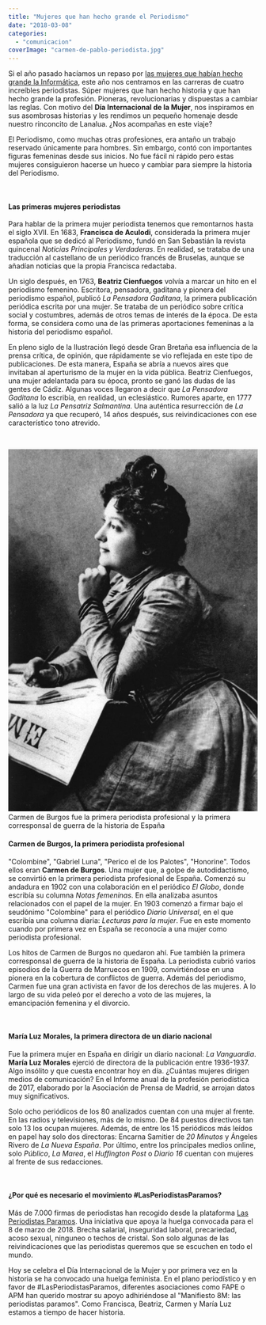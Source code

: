```yaml
---
title: "Mujeres que han hecho grande el Periodismo"
date: "2018-03-08"
categories: 
  - "comunicacion"
coverImage: "carmen-de-pablo-periodista.jpg"
---
```


Si el año pasado hacíamos un repaso por [las mujeres que habían hecho grande la Informática](https://lanalua.com/blog/mujeres-hecho-grande-la-ingenieria-del-software), este año nos centramos en las carreras de cuatro increíbles periodistas. Súper mujeres que han hecho historia y que han hecho grande la profesión. Pioneras, revolucionarias y dispuestas a cambiar las reglas. Con motivo del **Día Internacional de la Mujer**, nos inspiramos en sus asombrosas historias y les rendimos un pequeño homenaje desde nuestro rinconcito de Lanalua. ¿Nos acompañas en este viaje?

El Periodismo, como muchas otras profesiones, era antaño un trabajo reservado únicamente para hombres. Sin embargo, contó con importantes figuras femeninas desde sus inicios. No fue fácil ni rápido pero estas mujeres consiguieron hacerse un hueco y cambiar para siempre la historia del Periodismo.

 

#### Las primeras mujeres periodistas

Para hablar de la primera mujer periodista tenemos que remontarnos hasta el siglo XVII. En 1683, **Francisca de Aculodi**, considerada la primera mujer española que se dedicó al Periodismo, fundó en San Sebastián la revista quincenal _Noticias Principales y Verdaderas_. En realidad, se trataba de una traducción al castellano de un periódico francés de Bruselas, aunque se añadían noticias que la propia Francisca redactaba.

Un siglo después, en 1763, **Beatriz Cienfuegos** volvía a marcar un hito en el periodismo femenino. Escritora, pensadora, gaditana y pionera del periodismo español, publicó _La Pensadora Gaditana_, la primera publicación periódica escrita por una mujer. Se trataba de un periódico sobre crítica social y costumbres, además de otros temas de interés de la época. De esta forma, se considera como una de las primeras aportaciones femeninas a la historia del periodismo español.

En pleno siglo de la Ilustración llegó desde Gran Bretaña esa influencia de la prensa crítica, de opinión, que rápidamente se vio reflejada en este tipo de publicaciones. De esta manera, España se abría a nuevos aires que invitaban al aperturismo de la mujer en la vida pública. Beatriz Cienfuegos, una mujer adelantada para su época, pronto se ganó las dudas de las gentes de Cádiz. Algunas voces llegaron a decir que _La Pensadora Gaditana_ lo escribía, en realidad, un eclesiástico. Rumores aparte, en 1777 salió a la luz _La Pensatriz Salmantina_. Una auténtica resurrección de _La Pensadora_ ya que recuperó, 14 años después, sus reivindicaciones con ese característico tono atrevido.

 

![Carmen de Burgos periodista](images/Carmen-de-Pablo-705x1024.jpg) Carmen de Burgos fue la primera periodista profesional y la primera corresponsal de guerra de la historia de España

#### Carmen de Burgos, la primera periodista profesional

"Colombine", "Gabriel Luna", "Perico el de los Palotes", "Honorine". Todos ellos eran **Carmen de Burgos**. Una mujer que, a golpe de autodidactismo, se convirtió en la primera periodista profesional de España. Comenzó su andadura en 1902 con una colaboración en el periódico _El Globo_, donde escribía su columna _Notas femeninas_. En ella analizaba asuntos relacionados con el papel de la mujer. En 1903 comenzó a firmar bajo el seudónimo "Colombine" para el periódico _Diario Universal_, en el que escribía una columna diaria: _Lecturas para la mujer_. Fue en este momento cuando por primera vez en España se reconocía a una mujer como periodista profesional.

Los hitos de Carmen de Burgos no quedaron ahí. Fue también la primera corresponsal de guerra de la historia de España. La periodista cubrió varios episodios de la Guerra de Marruecos en 1909, convirtiéndose en una pionera en la cobertura de conflictos de guerra. Además del periodismo, Carmen fue una gran activista en favor de los derechos de las mujeres. A lo largo de su vida peleó por el derecho a voto de las mujeres, la emancipación femenina y el divorcio.

 

#### María Luz Morales, la primera directora de un diario nacional

Fue la primera mujer en España en dirigir un diario nacional: _La Vanguardia_. **María Luz Morales** ejerció de directora de la publicación entre 1936-1937. Algo insólito y que cuesta encontrar hoy en día. ¿Cuántas mujeres dirigen medios de comunicación? En el Informe anual de la profesión periodística de 2017, elaborado por la Asociación de Prensa de Madrid, se arrojan datos muy significativos.

Solo ocho periódicos de los 80 analizados cuentan con una mujer al frente. En las radios y televisiones, más de lo mismo. De 84 puestos directivos tan solo 13 los ocupan mujeres. Además, de entre los 15 periódicos más leídos en papel hay solo dos directoras: Encarna Samitier de _20 Minutos_ y Ángeles Rivero de _La Nueva España_. Por último, entre los principales medios online, solo _Público_, _La Marea_, el _Huffington Post_ o _Diario 16_ cuentan con mujeres al frente de sus redacciones.

 

#### ¿Por qué es necesario el movimiento #LasPeriodistasParamos?

Más de 7.000 firmas de periodistas han recogido desde la plataforma [Las Periodistas Paramos](https://lasperiodistasparamos.wordpress.com/). Una iniciativa que apoya la huelga convocada para el 8 de marzo de 2018. Brecha salarial, inseguridad laboral, precariedad, acoso sexual, ninguneo o techos de cristal. Son solo algunas de las reivindicaciones que las periodistas queremos que se escuchen en todo el mundo.

Hoy se celebra el Día Internacional de la Mujer y por primera vez en la historia se ha convocado una huelga feminista. En el plano periodístico y en favor de #LasPeriodistasParamos, diferentes asociaciones como FAPE o APM han querido mostrar su apoyo adhiriéndose al "Manifiesto 8M: las periodistas paramos". Como Francisca, Beatriz, Carmen y María Luz estamos a tiempo de hacer historia.
